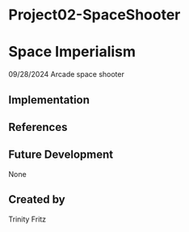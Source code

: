 # Project02-SpaceShooter

# Space Imperialism
 09/28/2024
Arcade space shooter
## Implementation

## References

## Future Development
None
## Created by
Trinity Fritz
